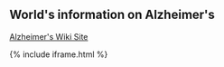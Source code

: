 ## World's information on Alzheimer's

[Alzheimer's Wiki Site](https://github.com/moqri/alzheimers/wiki)

{% include iframe.html %}


